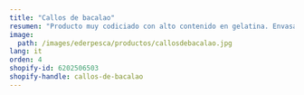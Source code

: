 ```yaml
---
title: "Callos de bacalao"
resumen: "Producto muy codiciado con alto contenido en gelatina. Envasado: bandeja de 1 kg aprox."
image:
  path: /images/ederpesca/productos/callosdebacalao.jpg
lang: it
orden: 4
shopify-id: 6202506503
shopify-handle: callos-de-bacalao
---
```

